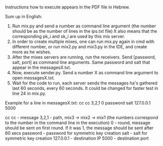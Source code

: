 Instructions how to execute appears in the PDF file in Hebrew.

Sum up in English:
 1. Run mix.py and send a number as command line argument (the number should be as the number of lines in the ips.txt file)
    It also means that the corresponding pk_i and sk_i are used by this mix server.
 2. In order to create multiple mixes, one can run mix.py again in cmd with different number, or run mix2.py and mix3.py in the IDE, and create more as he wishes.
 3. After the mixes servers are running, run the receivers. Send [password, salt, port] as command line arguments. Same password and salt that appear in the messagesX.txt.
 4. Now, execute sender.py. Send a number X as command line argument to open messagesX.txt.
 5. Wait for the code to run, each server sends the messages ha's gathered last 60 seconds, every 60 seconds. It could be changed for faster test in line 24 in mix.py.

Example for a line in messagesX.txt:
  cc cc 3,2,1 0 password salt 127.0.0.1 5000
  
  cc cc - message
  3,2,1 - path, mix3 -> mix2 -> mix1 (the numbers correspond to the number in the command line in the execution)
  0 - round, message should be sent on first round. If it was 1, the message should be sent after 60 secs
  password - password for symmetric key creation
  salt - salt for symmetric key creation
  127.0.0.1 - destination IP
  5000 - destination port
